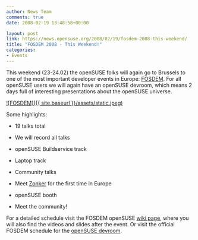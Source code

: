 ```yaml
---
author: News Team
comments: true
date: 2008-02-19 13:48:58+00:00

layout: post
link: https://news.opensuse.org/2008/02/19/fosdem-2008-this-weekend/
title: "FOSDEM 2008 - This Weekend!"
categories:
- Events
---
```

This weekend (23-24.02) the openSUSE folks will again go to Brussels to one of the most important developer events in Europe:  [FOSDEM](http://www.fosdem.org/2008/).
For all openSUSE users we will again have an openSUSE devroom, which means 2 days full of interesting presentations about the openSUSE universe.



[![FOSDEM]({{ site.baseurl }}/assets/static.jpeg)](http://fosdem.org)



Some highlights:



	
  * 19 talks total

	
  * We will record all talks

	
  * openSUSE Buildservice track

	
  * Laptop track

	
  * Community talks

	
  * Meet [Zonker](http://zonker.opensuse.org/) for the first time in Europe

	
  * openSUSE booth

	
  * Meet the community!




For a detailed schedule visit the FOSDEM openSUSE [wiki page](http://en.opensuse.org/FOSDEM), where you will also find the videos and slides after the event. Or visit the official FOSDEM schedule for the [openSUSE devroom](http://www.fosdem.org/2008/schedule/devroom/opensuse).		
